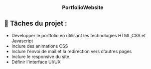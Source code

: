 <h3 align="center">PortfolioWebsite</h3>

## 💼 Tâches du projet :
- Développer le portfolio en utilisant les technologies HTML,CSS et Javascript
- Inclure des animations CSS
- Inclure l'envoi de mail et la redirection vers d'autres pages
- Inclure le responsive du site
- Définir l'interface UI/UX

